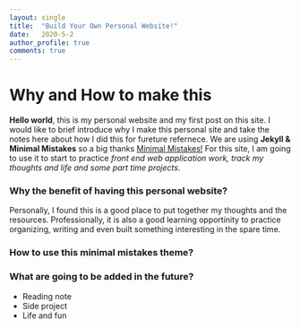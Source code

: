 ```yaml
---
layout: single
title:  "Build Your Own Personal Website!"
date:   2020-5-2
author_profile: true
comments: true
---
```


# Why and How to make this

**Hello world**, this is my personal website and my first post on this site. I would like to brief introduce why I make this personal site and take the notes here about how I did this for fureture refernece. We are using **Jekyll & Minimal Mistakes** so a big thanks [Minimal Mistakes!](https://mmistakes.github.io/minimal-mistakes/) For this site, I am going to use it to start to practice *front end web application work, track my thoughts and life and some part time projects*. 

### Why the benefit of having this personal website?

Personally, I found this is a good place to put together my thoughts and the resources. Professionally, it is also a good learning opportinity to practice organizing, writing and even built something interesting in the spare time.

### How to use this minimal mistakes theme?


### What are going to be added in the future?
- Reading note
- Side project
- Life and fun




